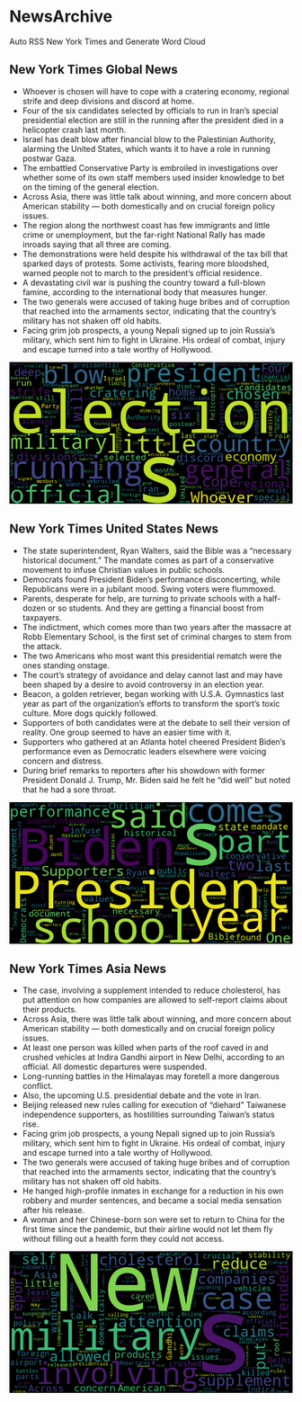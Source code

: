 # NewsArchive
Auto RSS New York Times and Generate Word Cloud

## New York Times Global News
* Whoever is chosen will have to cope with a cratering economy, regional strife and deep divisions and discord at home.
* Four of the six candidates selected by officials to run in Iran’s special presidential election are still in the running after the president died in a helicopter crash last month.
* Israel has dealt blow after financial blow to the Palestinian Authority, alarming the United States, which wants it to have a role in running postwar Gaza.
* The embattled Conservative Party is embroiled in investigations over whether some of its own staff members used insider knowledge to bet on the timing of the general election.
* Across Asia, there was little talk about winning, and more concern about American stability — both domestically and on crucial foreign policy issues.
* The region along the northwest coast has few immigrants and little crime or unemployment, but the far-right National Rally has made inroads saying that all three are coming.
* The demonstrations were held despite his withdrawal of the tax bill that sparked days of protests. Some activists, fearing more bloodshed, warned people not to march to the president’s official residence.
* A devastating civil war is pushing the country toward a full-blown famine, according to the international body that measures hunger.
* The two generals were accused of taking huge bribes and of corruption that reached into the armaments sector, indicating that the country’s military has not shaken off old habits.
* Facing grim job prospects, a young Nepali signed up to join Russia’s military, which sent him to fight in Ukraine. His ordeal of combat, injury and escape turned into a tale worthy of Hollywood.

![Global](./global.png)
## New York Times United States News
* The state superintendent, Ryan Walters, said the Bible was a “necessary historical document.” The mandate comes as part of a conservative movement to infuse Christian values in public schools.
* Democrats found President Biden’s performance disconcerting, while Republicans were in a jubilant mood. Swing voters were flummoxed.
* Parents, desperate for help, are turning to private schools with a half-dozen or so students. And they are getting a financial boost from taxpayers.
* The indictment, which comes more than two years after the massacre at Robb Elementary School, is the first set of criminal charges to stem from the attack.
* The two Americans who most want this presidential rematch were the ones standing onstage.
* The court’s strategy of avoidance and delay cannot last and may have been shaped by a desire to avoid controversy in an election year.
* Beacon, a golden retriever, began working with U.S.A. Gymnastics last year as part of the organization’s efforts to transform the sport’s toxic culture. More dogs quickly followed.
* Supporters of both candidates were at the debate to sell their version of reality. One group seemed to have an easier time with it.
* Supporters who gathered at an Atlanta hotel cheered President Biden’s performance even as Democratic leaders elsewhere were voicing concern and distress.
* During brief remarks to reporters after his showdown with former President Donald J. Trump, Mr. Biden said he felt he “did well” but noted that he had a sore throat.

![US](./usnews.png)
## New York Times Asia News
* The case, involving a supplement intended to reduce cholesterol, has put attention on how companies are allowed to self-report claims about their products.
* Across Asia, there was little talk about winning, and more concern about American stability — both domestically and on crucial foreign policy issues.
* At least one person was killed when parts of the roof caved in and crushed vehicles at Indira Gandhi airport in New Delhi, according to an official. All domestic departures were suspended.
* Long-running battles in the Himalayas may foretell a more dangerous conflict.
* Also, the upcoming U.S. presidential debate and the vote in Iran.
* Beijing released new rules calling for execution of “diehard” Taiwanese independence supporters, as hostilities surrounding Taiwan’s status rise.
* Facing grim job prospects, a young Nepali signed up to join Russia’s military, which sent him to fight in Ukraine. His ordeal of combat, injury and escape turned into a tale worthy of Hollywood.
* The two generals were accused of taking huge bribes and of corruption that reached into the armaments sector, indicating that the country’s military has not shaken off old habits.
* He hanged high-profile inmates in exchange for a reduction in his own robbery and murder sentences, and became a social media sensation after his release.
* A woman and her Chinese-born son were set to return to China for the first time since the pandemic, but their airline would not let them fly without filling out a health form they could not access.

![Asian](./asian.png)
